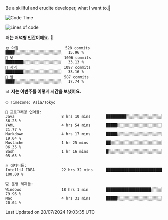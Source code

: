 Be a skillful and erudite developer, what I want to.👶

<!--START_SECTION:waka-->
![Code Time](http://img.shields.io/badge/Code%20Time-1%2C075%20hrs%2020%20mins-blue)

![Lines of code](https://img.shields.io/badge/%EC%A0%80%EB%8A%94%20%EC%97%AC%ED%83%9C%EA%B9%8C%EC%A7%80%20-2.7%20million%20%EC%A4%84%EC%9D%98%20%EC%BD%94%EB%93%9C%EB%A5%BC%20%EC%9E%91%EC%84%B1%ED%96%88%EC%96%B4%EC%9A%94.-blue)

**저는 저녁형 인간이에요. 🦉** 

```text
🌞 아침                     528 commits         ████░░░░░░░░░░░░░░░░░░░░░   15.96 % 
🌆 낮　                     1096 commits        ████████░░░░░░░░░░░░░░░░░   33.13 % 
🌃 저녁                     1097 commits        ████████░░░░░░░░░░░░░░░░░   33.16 % 
🌙 밤　                     587 commits         ████░░░░░░░░░░░░░░░░░░░░░   17.74 % 
```


📊 **저는 이번주를 이렇게 시간을 보냈어요.** 

```text
🕑︎ Timezone: Asia/Tokyo

💬 프로그래밍 언어들: 
Java                     8 hrs 10 mins       █████████░░░░░░░░░░░░░░░░   36.25 % 
YAML                     4 hrs 54 mins       █████░░░░░░░░░░░░░░░░░░░░   21.77 % 
Markdown                 4 hrs 17 mins       █████░░░░░░░░░░░░░░░░░░░░   19.04 % 
Mustache                 1 hr 25 mins        ██░░░░░░░░░░░░░░░░░░░░░░░   06.35 % 
Bash                     1 hr 16 mins        █░░░░░░░░░░░░░░░░░░░░░░░░   05.65 % 

🔥 에디터들: 
IntelliJ IDEA            22 hrs 32 mins      █████████████████████████   100.00 % 

💻 운영 체제들: 
Windows                  18 hrs 1 min        ████████████████████░░░░░   79.96 % 
Mac                      4 hrs 31 mins       █████░░░░░░░░░░░░░░░░░░░░   20.04 % 
```


 Last Updated on 20/07/2024 19:03:35 UTC
<!--END_SECTION:waka-->
